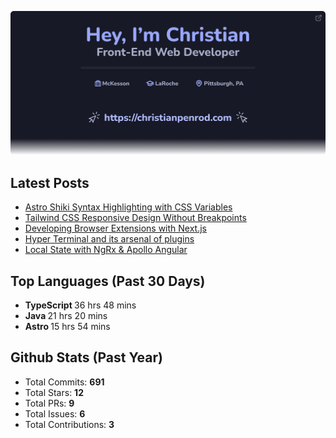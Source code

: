<p align="center">
  <a href="https://christianpenrod.com">
    <img
      src="assets/banner.png"
      alt="Hey, I'm Christian. Front-End Web Developer (https://christianpenrod.com)."
      title="Hey, I'm Christian. Front-End Web Developer (https://christianpenrod.com)."
    />
  </a>
</p>

<h2>Latest Posts</h2>

<ul>
  
  <li><a href="https://christianpenrod.com/blog/astro-shiki-syntax-highlighting-with-css-variables/">Astro Shiki Syntax Highlighting with CSS Variables</a></li>
  
  <li><a href="https://christianpenrod.com/blog/tailwindcss-responsive-design-without-breakpoints/">Tailwind CSS Responsive Design Without Breakpoints</a></li>
  
  <li><a href="https://christianpenrod.com/blog/developing-browser-extensions-with-nextjs/">Developing Browser Extensions with Next.js</a></li>
  
  <li><a href="https://christianpenrod.com/blog/hyper-terminal-and-its-arsenal-of-plugins/">Hyper Terminal and its arsenal of plugins</a></li>
  
  <li><a href="https://christianpenrod.com/blog/local-state-with-ngrx-and-apollo-angular/">Local State with NgRx &amp; Apollo Angular</a></li>
  
</ul>

<h2>Top Languages (Past 30 Days)</h2>

<ul>
  
  <li>
    <strong>TypeScript </strong>
    <span>36 hrs 48 mins</span>
  </li>
  
  <li>
    <strong>Java </strong>
    <span>21 hrs 20 mins</span>
  </li>
  
  <li>
    <strong>Astro </strong>
    <span>15 hrs 54 mins</span>
  </li>
  
</ul>

<h2>Github Stats (Past Year)</h2>

<ul>
  <li>Total Commits: <strong>691</strong></li>
  <li>Total Stars: <strong>12</strong></li>
  <li>Total PRs: <strong>9</strong></li>
  <li>Total Issues: <strong>6</strong></li>
  <li>Total Contributions: <strong>3</strong></li>
</ul>

